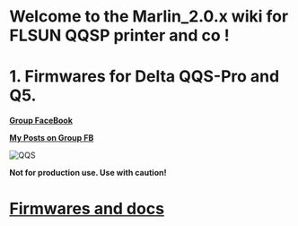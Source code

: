 # Welcome to the Marlin_2.0.x wiki for FLSUN QQSP printer and co !
# 1. Firmwares for Delta QQS-Pro and Q5.

  [**Group FaceBook**](https://www.facebook.com/groups/120961628750040)

  [**My Posts on Group FB**](https://www.facebook.com/hashtag/deltafoxies/?__gid__=120961628750040)

  ![QQS](https://github.com/Foxies-CSTL/Marlin_2.0.x/tree/FLSUN_QQS-PRO-MULTI/docs/images/FLSunMarlin.png)

  __Not for production use. Use with caution!__

# [Firmwares and docs](https://github.com/Foxies-CSTL/Marlin_2.0.x/tree/FLSUN_QQS-PRO-MULTI/Marlin/Firmwares#1-Marlin-3D-Printer-Firmware-for-Delta-QQS-Pro-and-Q5)
